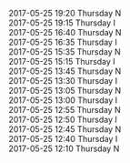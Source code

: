 2017-05-25 19:20 Thursday  N  
2017-05-25 19:15 Thursday  I  
2017-05-25 16:40 Thursday  N  
2017-05-25 16:35 Thursday  I  
2017-05-25 15:35 Thursday  N  
2017-05-25 15:15 Thursday  I  
2017-05-25 13:45 Thursday  N  
2017-05-25 13:30 Thursday  I  
2017-05-25 13:05 Thursday  N  
2017-05-25 13:00 Thursday  I  
2017-05-25 12:55 Thursday  N  
2017-05-25 12:50 Thursday  I  
2017-05-25 12:45 Thursday  N  
2017-05-25 12:40 Thursday  I  
2017-05-25 12:10 Thursday  N  
